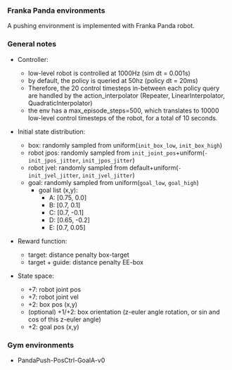### Franka Panda environments
A pushing environment is implemented with Franka Panda robot.

### General notes
- Controller:
  - low-level robot is controlled at 1000Hz (sim dt = 0.001s)
  - by default, the policy is queried at 50hz (policy dt = 20ms)
  - Therefore, the 20 control timesteps in-between each policy query are handled by the action_interpolator (Repeater, LinearInterpolator, QuadraticInterpolator)
  - the env has a max_episode_steps=500, which translates to 10000 low-level control timesteps of the robot, for a total of 10 seconds.

- Initial state distribution:
  - box: randomly sampled from uniform(`init_box_low`, `init_box_high`)
  - robot jpos: randomly sampled from `init_joint_pos`+uniform(`-init_jpos_jitter`, `init_jpos_jitter`)
  - robot jvel: randomly sampled from default+uniform(`-init_jvel_jitter`, `init_jvel_jitter`)
  - goal: randomly sampled from uniform(`goal_low`, `goal_high`)
    - goal list (x,y):
      - A: [0.75, 0.0]
      - B: [0.7, 0.1]
      - C: [0.7, -0.1]
      - D: [0.65, -0.2]
      - E: [0.7, 0.05]

- Reward function:
  - target: distance penalty box-target
  - target + guide: distance penalty EE-box

- State space:
  - +7: robot joint pos
  - +7: robot joint vel
  - +2: box pos (x,y)
  - (optional) +1/+2: box orientation (z-euler angle rotation, or sin and cos of this z-euler angle)
  - +2: goal pos (x,y)

### Gym environments
- PandaPush-PosCtrl-GoalA-v0